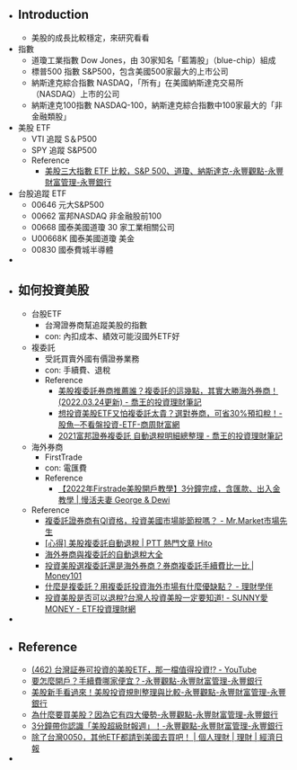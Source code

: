 - ## Introduction
	- 美股的成長比較穩定，來研究看看
- 指數
	- 道瓊工業指數 Dow Jones，由 30家知名「藍籌股」（blue-chip）組成
	- 標普500 指數 S&P500，包含美國500家最大的上市公司
	- 納斯達克綜合指數 NASDAQ，「所有」在美國納斯達克交易所（NASDAQ）上市的公司
	- 納斯達克100指數 NASDAQ-100，納斯達克綜合指數中100家最大的「非金融類股」
- 美股 ETF
	- VTI 追蹤 S＆P500
	- SPY 追蹤 S&P500
	- Reference
		- [美股三大指數 ETF 比較，S&P 500、道瓊、納斯達克-永豐觀點-永豐財富管理-永豐銀行](https://bank.sinopac.com/sinopacBT/webevents/FinancialManagement/blogs_detail_027.html)
- 台股追蹤 ETF
	- 00646 元大S&P500
	- 00662 富邦NASDAQ 非金融股前100
	- 00668 國泰美國道瓊 30 家工業相關公司
	- U00668K 國泰美國道瓊 美金
	- 00830 國泰費城半導體
-
- ## 如何投資美股
	- 台股ETF
		- 台灣證券商幫追蹤美股的指數
		- con: 內扣成本、績效可能沒國外ETF好
	- 複委託
		- 受託買賣外國有價證券業務
		- con: 手續費、退稅
		- Reference
			- [美股複委託券商推薦誰？複委託的這幾點，其實大勝海外券商！(2022.03.24更新) - 喬王的投資理財筆記](https://mrjoewang.com/sub-brokerage/)
			- [想投資美股ETF又怕複委託太貴？選對券商，可省30%預扣稅！-股魚─不看盤投資-ETF-商周財富網](https://wealth.businessweekly.com.tw/GArticle.aspx?id=ARTL003002636)
			- [2021富邦證券複委託 自動退稅明細總整理 - 喬王的投資理財筆記](https://mrjoewang.com/fubon-withholding-tax-refund/)
	- 海外券商
		- FirstTrade
		- con: 電匯費
		- Reference
			- [【2022年Firstrade美股開戶教學】3分鐘完成，含匯款、出入金教學 | 慢活夫妻 George & Dewi](https://george-dewi.com/firstrade/)
	- Reference
		- [複委託證券商有QI資格，投資美國市場能節稅嗎？ - Mr.Market市場先生](https://rich01.com/qi-tax-saving/)
		- [[心得] 美股複委託自動退稅 | PTT 熱門文章 Hito](https://ptthito.com/foreign_inv/m-1490267205-a-a4e/)
		- [海外券商與複委託的自動退稅大全](https://vegnine.blogspot.com/2021/02/blog-post_9.html)
		- [投資美股選複委託還是海外券商？券商複委託手續費比一比 | Money101](https://www.money101.com.tw/blog/%E7%BE%8E%E8%82%A1-%E5%9C%8B%E5%85%A7%E8%A4%87%E5%A7%94%E8%A8%97vs%E6%B5%B7%E5%A4%96%E5%88%B8%E5%95%86%E6%AF%94%E8%BC%83)
		- [什麼是複委託？用複委託投資海外市場有什麼優缺點？ - 理財學伴](https://moneymate.space/%E8%A4%87%E5%A7%94%E8%A8%97/)
		- [投資美股是否可以退稅?台灣人投資美股一定要知道! - SUNNY愛MONEY - ETF投資理財網](https://www.etf168.com.tw/etf168/Article/Article?articleID=946)
-
- ## Reference
	- [(462) 台灣証券可投資的美股ETF，那一檔值得投資!? - YouTube](https://www.youtube.com/watch?v=az1dDhOk-2o&ab_channel=Booker%E6%8A%95%E8%B3%87%E7%9F%A5%E8%AD%98)
	- [要怎麼開戶？手續費哪家便宜？-永豐觀點-永豐財富管理-永豐銀行](https://bank.sinopac.com/sinopacBT/webevents/FinancialManagement/blogs_detail_024.html)
	- [美股新手看過來！美股投資規則整理與比較-永豐觀點-永豐財富管理-永豐銀行](https://bank.sinopac.com/sinopacBT/webevents/FinancialManagement/blogs_detail_028.html)
	- [為什麼要買美股？因為它有四大優勢-永豐觀點-永豐財富管理-永豐銀行](https://bank.sinopac.com/sinopacBT/webevents/FinancialManagement/blogs_detail_025.html)
	- [3分鐘帶你認識「美股超級財報週」！-永豐觀點-永豐財富管理-永豐銀行](https://bank.sinopac.com/sinopacBT/webevents/FinancialManagement/blogs_detail_037.html)
	- [除了台灣0050，其他ETF都請到美國去買吧！ | 個人理財 | 理財 | 經濟日報](https://money.udn.com/money/story/12040/3864051)
-